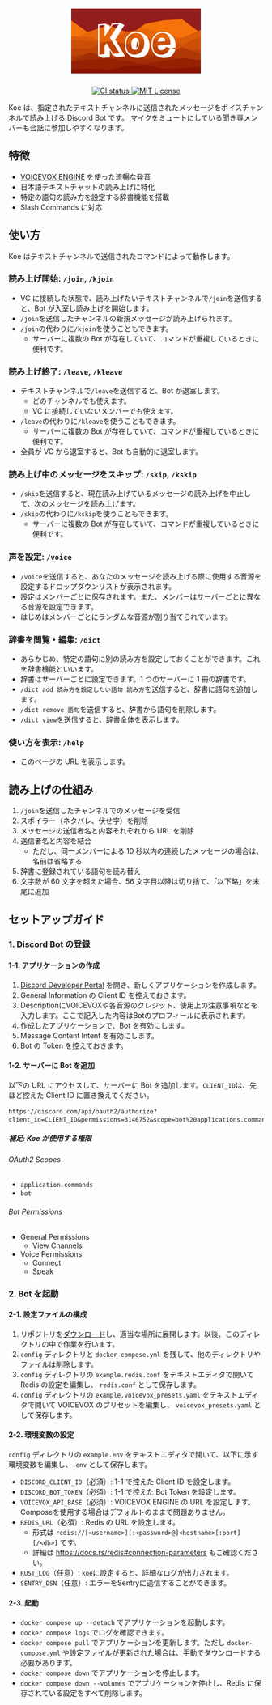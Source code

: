 <h1 align="center">
  <img src="./icon/logo.png" alt="Koe" height="128">
</h1>

<p align="center">
  <a href="https://github.com/ciffelia/koe/actions?query=workflow%3ACI+branch%3Amain">
    <img src="https://github.com/ciffelia/koe/workflows/CI/badge.svg?branch=main" alt="CI status">
  </a>
  <a href="./LICENSE">
    <img src="https://img.shields.io/badge/license-MIT-brightgreen.svg?style=flat" alt="MIT License">
  </a>
</p>

Koe は、指定されたテキストチャンネルに送信されたメッセージをボイスチャンネルで読み上げる Discord Bot です。
マイクをミュートにしている聞き専メンバーも会話に参加しやすくなります。

## 特徴

- [VOICEVOX ENGINE](https://github.com/VOICEVOX/voicevox_engine) を使った流暢な発音
- 日本語テキストチャットの読み上げに特化
- 特定の語句の読み方を設定する辞書機能を搭載
- Slash Commands に対応

## 使い方

Koe はテキストチャンネルで送信されたコマンドによって動作します。

### 読み上げ開始: `/join`, `/kjoin`

- VC に接続した状態で、読み上げたいテキストチャンネルで`/join`を送信すると、Bot が入室し読み上げを開始します。
- `/join`を送信したチャンネルの新規メッセージが読み上げられます。
- `/join`の代わりに`/kjoin`を使うこともできます。
  - サーバーに複数の Bot が存在していて、コマンドが重複しているときに便利です。

### 読み上げ終了: `/leave`, `/kleave`

- テキストチャンネルで`/leave`を送信すると、Bot が退室します。
  - どのチャンネルでも使えます。
  - VC に接続していないメンバーでも使えます。
- `/leave`の代わりに`/kleave`を使うこともできます。
  - サーバーに複数の Bot が存在していて、コマンドが重複しているときに便利です。
- 全員が VC から退室すると、Bot も自動的に退室します。

### 読み上げ中のメッセージをスキップ: `/skip`, `/kskip`

- `/skip`を送信すると、現在読み上げているメッセージの読み上げを中止して、次のメッセージを読み上げます。
- `/skip`の代わりに`/kskip`を使うこともできます。
  - サーバーに複数の Bot が存在していて、コマンドが重複しているときに便利です。

### 声を設定: `/voice`

- `/voice`を送信すると、あなたのメッセージを読み上げる際に使用する音源を設定するドロップダウンリストが表示されます。
- 設定はメンバーごとに保存されます。また、メンバーはサーバーごとに異なる音源を設定できます。
- はじめはメンバーごとにランダムな音源が割り当てられています。

### 辞書を閲覧・編集: `/dict`

- あらかじめ、特定の語句に別の読み方を設定しておくことができます。これを辞書機能といいます。
- 辞書はサーバーごとに設定できます。1 つのサーバーに 1 冊の辞書です。
- `/dict add 読み方を設定したい語句 読み方`を送信すると、辞書に語句を追加します。
- `/dict remove 語句`を送信すると、辞書から語句を削除します。
- `/dict view`を送信すると、辞書全体を表示します。

### 使い方を表示: `/help`

- このページの URL を表示します。

## 読み上げの仕組み

1. `/join`を送信したチャンネルでのメッセージを受信
2. スポイラー（ネタバレ、伏せ字）を削除
3. メッセージの送信者名と内容それぞれから URL を削除
4. 送信者名と内容を結合
   - ただし、同一メンバーによる 10 秒以内の連続したメッセージの場合は、名前は省略する
5. 辞書に登録されている語句を読み替え
6. 文字数が 60 文字を超えた場合、56 文字目以降は切り捨て、「以下略」を末尾に追加

## セットアップガイド

### 1. Discord Bot の登録

#### 1-1. アプリケーションの作成

1. [Discord Developer Portal](https://discord.com/developers/applications) を開き、新しくアプリケーションを作成します。
2. General Information の Client ID を控えておきます。
3. DescriptionにVOICEVOXや各音源のクレジット、使用上の注意事項などを入力します。ここで記入した内容はBotのプロフィールに表示されます。
4. 作成したアプリケーションで、Bot を有効にします。
5. Message Content Intent を有効にします。
6. Bot の Token を控えておきます。

#### 1-2. サーバーに Bot を追加

以下の URL にアクセスして、サーバーに Bot を追加します。`CLIENT_ID`は、先ほど控えた Client ID に置き換えてください。

```
https://discord.com/api/oauth2/authorize?client_id=CLIENT_ID&permissions=3146752&scope=bot%20applications.commands
```

##### 補足: Koe が使用する権限

###### OAuth2 Scopes

- `application.commands`
- `bot`

###### Bot Permissions

- General Permissions
  - View Channels
- Voice Permissions
  - Connect
  - Speak

### 2. Bot を起動

#### 2-1. 設定ファイルの構成

1. リポジトリを[ダウンロード](https://github.com/ciffelia/koe/archive/refs/heads/main.zip)し、適当な場所に展開します。以後、このディレクトリの中で作業を行います。
2. `config` ディレクトリと `docker-compose.yml` を残して、他のディレクトリやファイルは削除します。
3. `config` ディレクトリの `example.redis.conf` をテキストエディタで開いて Redis の設定を編集し、 `redis.conf` として保存します。
4. `config` ディレクトリの `example.voicevox_presets.yaml` をテキストエディタで開いて VOICEVOX のプリセットを編集し、 `voicevox_presets.yaml` として保存します。

#### 2-2. 環境変数の設定

`config` ディレクトリの `example.env` をテキストエディタで開いて、以下に示す環境変数を編集し、`.env` として保存します。

- `DISCORD_CLIENT_ID`（必須）: 1-1 で控えた Client ID を設定します。
- `DISCORD_BOT_TOKEN`（必須）: 1-1 で控えた Bot Token を設定します。
- `VOICEVOX_API_BASE`（必須）: VOICEVOX ENGINE の URL を設定します。Composeを使用する場合はデフォルトのままで問題ありません。
- `REDIS_URL`（必須）: Redis の URL を設定します。
  - 形式は `redis://[<username>][:<password>@]<hostname>[:port][/<db>]` です。
  - 詳細は https://docs.rs/redis#connection-parameters もご確認ください。
- `RUST_LOG`（任意）: `koe`に設定すると、詳細なログが出力されます。
- `SENTRY_DSN`（任意）: エラーをSentryに送信することができます。

#### 2-3. 起動

- `docker compose up --detach` でアプリケーションを起動します。
- `docker compose logs` でログを確認できます。
- `docker compose pull` でアプリケーションを更新します。ただし `docker-compose.yml` や設定ファイルが更新された場合は、手動でダウンロードする必要があります。
- `docker compose down` でアプリケーションを停止します。
- `docker compose down --volumes` でアプリケーションを停止し、Redis に保存されている設定をすべて削除します。
